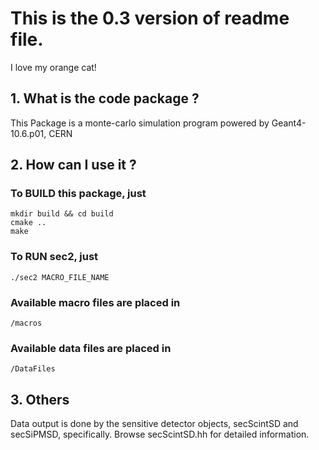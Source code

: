 # This is the 0.3 version of readme file.  
I love my orange cat!

## 1. What is the code package ?
This Package is a monte-carlo simulation program powered by Geant4-10.6.p01, CERN

## 2. How can I use it ?
### To BUILD this package, just
    mkdir build && cd build 
    cmake ..
    make

### To RUN sec2, just 
    ./sec2 MACRO_FILE_NAME 
    
### Available macro files are placed in 
    /macros
### Available data files are placed in
    /DataFiles
    
## 3. Others
Data output is done by the sensitive detector objects, secScintSD and secSiPMSD, specifically.
Browse secScintSD.hh for detailed information. 
